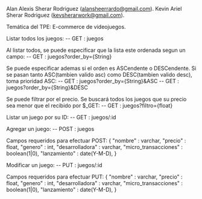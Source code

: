 Alan Alexis Sherar Rodriguez (alansheerrardo@gmail.com).
Kevin Ariel Sherar Rodriguez (kevsherarwork@gmail.com).

Temática del TPE:
E-commerce de videojuegos.

Listar todos los juegos:
 -- GET : juegos

Al listar todos, se puede especificar que la lista este ordenada segun un campo:
 -- GET : juegos?order_by={String}

Se puede especificar ademas si el orden es ASCendente o DESCendente.
Si se pasan tanto ASC(tambien valido asc) como DESC(tambien valido desc), toma prioridad ASC:
 -- GET : juegos?order_by={String}&ASC
 -- GET : juegos?order_by={String}&DESC

Se puede filtrar por el precio.
Se buscará todos los juegos que su precio sea menor que el recibido por $_GET:
 -- GET : juegos?filtro={float}

Listar un juego por su ID:
 -- GET : juegos/:id

Agregar un juego:
 -- POST : juegos

Campos requeridos para efectuar POST:
{
    "nombre" : varchar,
    "precio" : float,
    "genero" : int,
    "desarrolladora" : varchar,
    "micro_transacciones" : boolean(1|0),
    "lanzamiento" : date(Y-M-D),
}

Modificar un juego:
 -- PUT : juegos/:id

Campos requeridos para efectuar PUT:
{
    "nombre" : varchar,
    "precio" : float,
    "genero" : int,
    "desarrolladora" : varchar,
    "micro_transacciones" : boolean(1|0),
    "lanzamiento" : date(Y-M-D),
}
